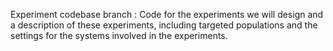Experiment codebase branch : Code for the experiments we will design and a description of these experiments, including targeted populations and the settings for the systems involved in the experiments. 

